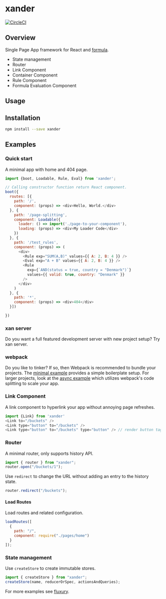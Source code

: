 # xander

[![CircleCI](https://circleci.com/gh/FormBucket/xander.svg?style=svg)](https://circleci.com/gh/FormBucket/xander)

## Overview

Single Page App framework for React and [formula](https://github.com/FormBucket/formula).

* State management
* Router
* Link Component
* Container Component
* Rule Component
* Formula Evaluation Component

## Usage

## Installation

```sh
npm install --save xander
```

## Examples

### Quick start

A minimal app with home and 404 page.

```js
import {boot, Loadable, Rule, Eval} from 'xander';

// Calling constructor function return React component.
boot({
  routes: [{
    path: '/',
    component: (props) => <div>Hello, World.</div>
  }, {
    path: '/page-splitting',
    component: Loadable({
      loader: () => import('./page-to-your-component'),
      loading: (props) => <div>My Loader Code</div>
    })
  }, {
    path: '/test_rules',
    component: (props) => (
      <div>
        <Rule exp="SUM(A,B)" values={{ A: 2, B: 4 }} />
        <Eval exp="A + B" values={{ A: 2, B: 4 }} />
        <Rule
          exp={`AND(status = true, country = "Denmark")`}
          values={{ valid: true, country: "Denmark" }}
        />
      </div>
    )
  }, {
    path: '*',
    component: (props) => <div>404</div>
  }])

})
```

### xan server

Do you want a full featured development server with new project setup? Try xan server.

### webpack

Do you like to tinker? If so, then Webpack is recommended to bundle your projects. The [minimal example](./examples/minimal) provides a simple boilerplate setup. For larger projects, look at the [async example](./examples/async) which utilizes webpack's code splitting to scale your app.

### Link Component

A link component to hyperlink your app without annoying page refreshes.

```js
import {Link} from 'xander'
<Link to="/buckets" />
<Link type="button" to="/buckets" />
<Link type="button" to="/buckets" type="button" /> // render button tag instead of a
```

### Router

A minimal router, only supports history API.

```js
import { router } from "xander";
router.open("/buckets/1");
```

Use `redirect` to change the URL without adding an entry to the history state.

```js
router.redirect("/buckets");
```

#### Load Routes

Load routes and related configuration.

```js
loadRoutes([
  {
    path: "/",
    component: require("./pages/home")
  }
]);
```

### State management

Use `createStore` to create immutable stores.

```js
import { createStore } from "xander";
createStore(name, reducerOrSpec, actionsAndQueries);
```

For more examples see [fluxury](https://github.com/formula/fluxury).
